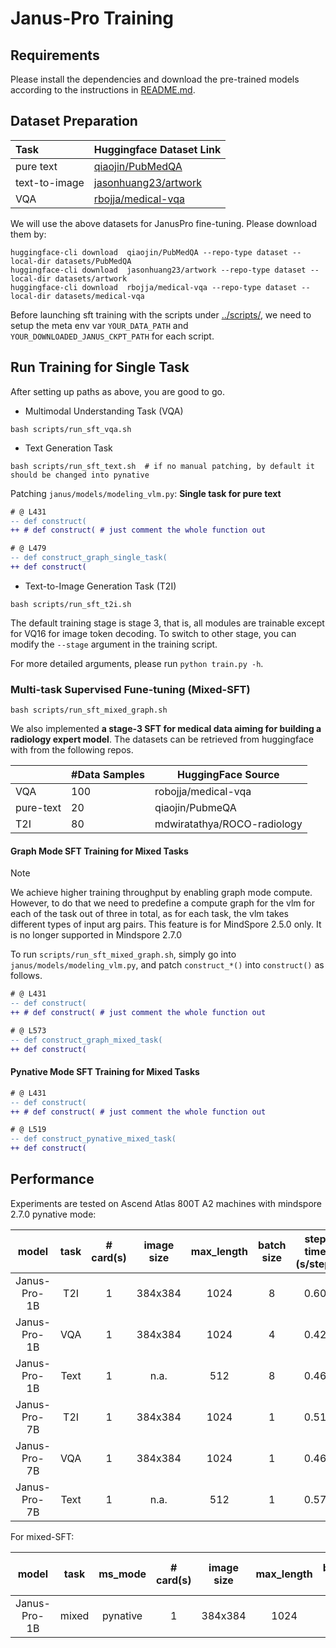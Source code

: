 # Janus-Pro Training

## Requirements

Please install the dependencies and download the pre-trained models according to the instructions in [README.md](../README.md).

## Dataset Preparation

| Task      |  Huggingface Dataset Link |
| :----------     |    :------        |
| pure text     |     [qiaojin/PubMedQA](https://huggingface.co/datasets/qiaojin/PubMedQA/tree/main)     |
| text-to-image           |     [jasonhuang23/artwork](https://huggingface.co/datasets/jasonhuang23/artwork)      |
| VQA           |     [rbojja/medical-vqa](https://huggingface.co/datasets/rbojja/medical-vqa/tree/main)      |


We will use the above datasets for JanusPro fine-tuning. Please download them by:

```shell
huggingface-cli download  qiaojin/PubMedQA --repo-type dataset --local-dir datasets/PubMedQA
huggingface-cli download  jasonhuang23/artwork --repo-type dataset --local-dir datasets/artwork
huggingface-cli download  rbojja/medical-vqa --repo-type dataset --local-dir datasets/medical-vqa
```

Before launching sft training with the scripts under [../scripts/](../scripts/), we need to setup the meta env var `YOUR_DATA_PATH` and `YOUR_DOWNLOADED_JANUS_CKPT_PATH` for each script.

## Run Training for Single Task
After setting up paths as above, you are good to go.

- Multimodal Understanding Task (VQA)

```shell
bash scripts/run_sft_vqa.sh
```

- Text Generation Task

```shell
bash scripts/run_sft_text.sh  # if no manual patching, by default it should be changed into pynative
```

Patching `janus/models/modeling_vlm.py`: **Single task for pure text**
```diff
# @ L431
-- def construct(
++ # def construct( # just comment the whole function out

# @ L479
-- def construct_graph_single_task(
++ def construct(
```

- Text-to-Image Generation Task (T2I)

```shell
bash scripts/run_sft_t2i.sh
```

The default training stage is stage 3, that is, all modules are trainable except for VQ16 for image token decoding. To switch to other stage, you can modify the `--stage` argument in the training script.

For more detailed arguments, please run `python train.py -h`.

### Multi-task Supervised Fune-tuning (Mixed-SFT)

```shell
bash scripts/run_sft_mixed_graph.sh
```

We also implemented **a stage-3 SFT for medical data aiming for building a radiology expert model**. The datasets can be retrieved from huggingface with from the following repos.

| | #Data Samples | HuggingFace Source |
| --- | --- | --- |
| VQA | 100 | robojja/medical-vqa |
| pure-text | 20 | qiaojin/PubmeQA |
| T2I | 80 | mdwiratathya/ROCO-radiology |

#### Graph Mode SFT Training for Mixed Tasks

> [!NOTE]
> We achieve higher training throughput by enabling graph mode compute. However, to do that we need to predefine a compute graph for the vlm for each of the task out of three in total, as for each task, the vlm takes different types of input arg pairs.
> This feature is for MindSpore 2.5.0 only. It is no longer supported in Mindspore 2.7.0
>
> To run `scripts/run_sft_mixed_graph.sh`, simply go into `janus/models/modeling_vlm.py`, and patch `construct_*()` into `construct()` as follows.
```diff
# @ L431
-- def construct(
++ # def construct( # just comment the whole function out

# @ L573
-- def construct_graph_mixed_task(
++ def construct(
```

#### Pynative Mode SFT Training for Mixed Tasks
```diff
# @ L431
-- def construct(
++ # def construct( # just comment the whole function out

# @ L519
-- def construct_pynative_mixed_task(
++ def construct(
```

## Performance

Experiments are tested on Ascend Atlas 800T A2 machines with mindspore 2.7.0 pynative mode:

| model | task | # card(s) | image size | max_length | batch size | step time (s/step)|
|:-:|:--:| :-:|:-:|:-:|:-:|:-:|
| Janus-Pro-1B | T2I | 1 | 384x384 | 1024   | 8 | 0.60 |
| Janus-Pro-1B | VQA | 1 | 384x384 | 1024   | 4 | 0.42 |
| Janus-Pro-1B | Text | 1 | n.a. | 512   | 8 | 0.46 |
| Janus-Pro-7B | T2I | 1 | 384x384 | 1024   | 1 | 0.51 |
| Janus-Pro-7B | VQA | 1 | 384x384 | 1024   | 1 |  0.46 |
| Janus-Pro-7B | Text | 1 | n.a. | 512   | 1 | 0.57 |

For mixed-SFT:

| model | task | ms_mode | # card(s) | image size | max_length | batch size | step time (s/step)|
|:-:|:--:| :-:|:-:|:-:|:-:|:-:|:-:|
| Janus-Pro-1B | mixed | pynative | 1 | 384x384 | 1024   | 6 | 2.30 |

